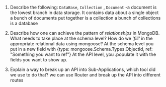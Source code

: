 1.  Describe the following: `DataBase`, `Collection` , `Document`
    -a document is the lowest branch in data storage.  It contains data about a single object
    a bunch of documents put together is a collection
    a bunch of collections is a database

1.  Describe how one can achieve the pattern of _relationships_ in MongoDB. What
    needs to take place at the schema level? How do we _'fill'_ in the
    appropriate relational data using mongoose?
    At the schema level you put in a new field with {type: mongoose.Schema.Types.ObjectId, ref: "Something you want to ref"}
    At the API level, you .populate it with the fields you want to show up.


1.  Explain a way to break up an API into Sub-Applications, which tool did we use to do that?
    we can use Router and break up the API into different routes